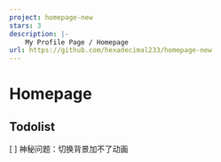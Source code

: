 ```yaml
---
project: homepage-new
stars: 3
description: |-
    My Profile Page / Homepage
url: https://github.com/hexadecimal233/homepage-new
---
```


# Homepage

## Todolist

[ ] 神秘问题：切换背景加不了动画

